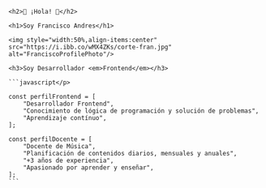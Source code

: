     <h2>👋 ¡Hola! 👋</h2>

    <h1>Soy Francisco Andres</h1>

    <img style="width:50%,align-items:center" src="https://i.ibb.co/wMX4ZKs/corte-fran.jpg" alt="FranciscoProfilePhoto"/>

    <h3>Soy Desarrollador <em>Frontend</em></h3>

    ```javascript</p>

    const perfilFrontend = [
        "Desarrollador Frontend",
        "Conocimiento de lógica de programación y solución de problemas",
        "Aprendizaje contínuo",
    ];

    const perfilDocente = [
        "Docente de Música",
        "Planificación de contenidos diarios, mensuales y anuales",
        "+3 años de experiencia",
        "Apasionado por aprender y enseñar",
    ];
    ```

